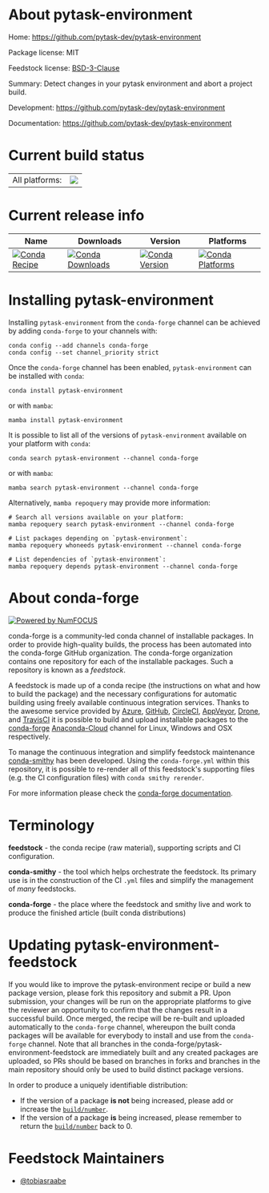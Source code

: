 About pytask-environment
========================

Home: https://github.com/pytask-dev/pytask-environment

Package license: MIT

Feedstock license: [BSD-3-Clause](https://github.com/conda-forge/pytask-environment-feedstock/blob/main/LICENSE.txt)

Summary: Detect changes in your pytask environment and abort a project build.

Development: https://github.com/pytask-dev/pytask-environment

Documentation: https://github.com/pytask-dev/pytask-environment

Current build status
====================


<table><tr><td>All platforms:</td>
    <td>
      <a href="https://dev.azure.com/conda-forge/feedstock-builds/_build/latest?definitionId=12127&branchName=main">
        <img src="https://dev.azure.com/conda-forge/feedstock-builds/_apis/build/status/pytask-environment-feedstock?branchName=main">
      </a>
    </td>
  </tr>
</table>

Current release info
====================

| Name | Downloads | Version | Platforms |
| --- | --- | --- | --- |
| [![Conda Recipe](https://img.shields.io/badge/recipe-pytask--environment-green.svg)](https://anaconda.org/conda-forge/pytask-environment) | [![Conda Downloads](https://img.shields.io/conda/dn/conda-forge/pytask-environment.svg)](https://anaconda.org/conda-forge/pytask-environment) | [![Conda Version](https://img.shields.io/conda/vn/conda-forge/pytask-environment.svg)](https://anaconda.org/conda-forge/pytask-environment) | [![Conda Platforms](https://img.shields.io/conda/pn/conda-forge/pytask-environment.svg)](https://anaconda.org/conda-forge/pytask-environment) |

Installing pytask-environment
=============================

Installing `pytask-environment` from the `conda-forge` channel can be achieved by adding `conda-forge` to your channels with:

```
conda config --add channels conda-forge
conda config --set channel_priority strict
```

Once the `conda-forge` channel has been enabled, `pytask-environment` can be installed with `conda`:

```
conda install pytask-environment
```

or with `mamba`:

```
mamba install pytask-environment
```

It is possible to list all of the versions of `pytask-environment` available on your platform with `conda`:

```
conda search pytask-environment --channel conda-forge
```

or with `mamba`:

```
mamba search pytask-environment --channel conda-forge
```

Alternatively, `mamba repoquery` may provide more information:

```
# Search all versions available on your platform:
mamba repoquery search pytask-environment --channel conda-forge

# List packages depending on `pytask-environment`:
mamba repoquery whoneeds pytask-environment --channel conda-forge

# List dependencies of `pytask-environment`:
mamba repoquery depends pytask-environment --channel conda-forge
```


About conda-forge
=================

[![Powered by
NumFOCUS](https://img.shields.io/badge/powered%20by-NumFOCUS-orange.svg?style=flat&colorA=E1523D&colorB=007D8A)](https://numfocus.org)

conda-forge is a community-led conda channel of installable packages.
In order to provide high-quality builds, the process has been automated into the
conda-forge GitHub organization. The conda-forge organization contains one repository
for each of the installable packages. Such a repository is known as a *feedstock*.

A feedstock is made up of a conda recipe (the instructions on what and how to build
the package) and the necessary configurations for automatic building using freely
available continuous integration services. Thanks to the awesome service provided by
[Azure](https://azure.microsoft.com/en-us/services/devops/), [GitHub](https://github.com/),
[CircleCI](https://circleci.com/), [AppVeyor](https://www.appveyor.com/),
[Drone](https://cloud.drone.io/welcome), and [TravisCI](https://travis-ci.com/)
it is possible to build and upload installable packages to the
[conda-forge](https://anaconda.org/conda-forge) [Anaconda-Cloud](https://anaconda.org/)
channel for Linux, Windows and OSX respectively.

To manage the continuous integration and simplify feedstock maintenance
[conda-smithy](https://github.com/conda-forge/conda-smithy) has been developed.
Using the ``conda-forge.yml`` within this repository, it is possible to re-render all of
this feedstock's supporting files (e.g. the CI configuration files) with ``conda smithy rerender``.

For more information please check the [conda-forge documentation](https://conda-forge.org/docs/).

Terminology
===========

**feedstock** - the conda recipe (raw material), supporting scripts and CI configuration.

**conda-smithy** - the tool which helps orchestrate the feedstock.
                   Its primary use is in the construction of the CI ``.yml`` files
                   and simplify the management of *many* feedstocks.

**conda-forge** - the place where the feedstock and smithy live and work to
                  produce the finished article (built conda distributions)


Updating pytask-environment-feedstock
=====================================

If you would like to improve the pytask-environment recipe or build a new
package version, please fork this repository and submit a PR. Upon submission,
your changes will be run on the appropriate platforms to give the reviewer an
opportunity to confirm that the changes result in a successful build. Once
merged, the recipe will be re-built and uploaded automatically to the
`conda-forge` channel, whereupon the built conda packages will be available for
everybody to install and use from the `conda-forge` channel.
Note that all branches in the conda-forge/pytask-environment-feedstock are
immediately built and any created packages are uploaded, so PRs should be based
on branches in forks and branches in the main repository should only be used to
build distinct package versions.

In order to produce a uniquely identifiable distribution:
 * If the version of a package **is not** being increased, please add or increase
   the [``build/number``](https://docs.conda.io/projects/conda-build/en/latest/resources/define-metadata.html#build-number-and-string).
 * If the version of a package **is** being increased, please remember to return
   the [``build/number``](https://docs.conda.io/projects/conda-build/en/latest/resources/define-metadata.html#build-number-and-string)
   back to 0.

Feedstock Maintainers
=====================

* [@tobiasraabe](https://github.com/tobiasraabe/)

